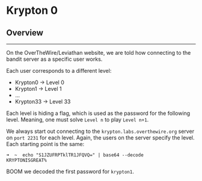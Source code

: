 # Krypton 0


## Overview

-----------------
On the OverTheWire/Leviathan website, we are told how connecting to the bandit server as a specific user works.

Each user corresponds to a different level:
- Krypton0 -> Level 0
- Krypton1 -> Level 1
- ...
- Krypton33 -> Level 33

Each level is hiding a flag, which is used as the password for the following level. Meaning, one must solve `Level n` to play `Level n+1`.

We always start out connecting to the `krypton.labs.overthewire.org` server on `port 2231` for each level.
Again, the users on the server specify the level. Each starting point is the same:

``` text
➜  ~  echo "S1JZUFRPTklTR1JFQVQ=" | base64 --decode    
KRYPTONISGREAT%                                                                                                                                     
```

BOOM we decoded the first password for `krypton1`. 